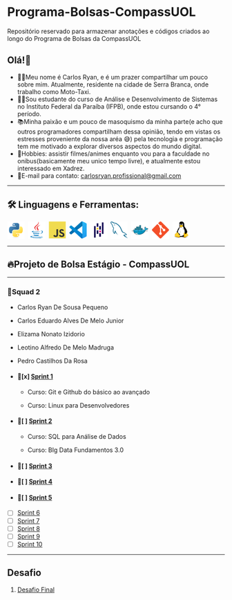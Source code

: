 # Programa-Bolsas-CompassUOL
Repositório reservado para armazenar anotações e códigos criados ao longo do Programa de Bolsas da CompassUOL
## Olá!👋

- 🙋‍♂️Meu nome é Carlos Ryan, e é um prazer compartilhar um pouco sobre mim. Atualmente, residente na cidade de Serra Branca, onde trabalho como Moto-Taxi.
- 🧑‍💻Sou estudante do curso de Análise e Desenvolvimento de Sistemas no Instituto Federal da Paraíba (IFPB), onde estou cursando o 4° período.
- 📚Minha paixão e um pouco de masoquismo da minha parte(e acho que outros programadores compartilham dessa opinião, tendo em vistas os estresses proveniente da nossa aréa 😅) pela tecnologia e programação tem me motivado a explorar diversos aspectos do mundo digital.
- 🌱Hobbies: assistir filmes/animes enquanto vou para a faculdade no onibus(basicamente meu unico tempo livre), e atualmente estou interessado em Xadrez.
- 📧E-mail para contato: carlosryan.profissional@gmail.com

---
## 🛠️ Linguagens e Ferramentas:

<div>
  <img src="https://github.com/devicons/devicon/blob/master/icons/python/python-original.svg" title="Python" alt="Python" width="40" heght="40"/>&nbsp;
  <img src="https://github.com/devicons/devicon/blob/master/icons/java/java-original.svg" title="Java" alt="Java" width="40" heght="40"/>&nbsp;
  <img src="https://github.com/devicons/devicon/blob/master/icons/javascript/javascript-original.svg" title="Javascript" alt="Javascript" width="40" heght="40"/>&nbsp;
  <img src="https://github.com/devicons/devicon/blob/master/icons/vscode/vscode-original.svg" title="VSCode" alt="VSCode" width="40" heght="40"/>&nbsp;
  <img src="https://github.com/devicons/devicon/blob/master/icons/pandas/pandas-original.svg" title="Pandas" alt="Pandas" width="40" heght="40"/>&nbsp;
  <img src="https://github.com/devicons/devicon/blob/master/icons/mysql/mysql-original.svg" title="MySQL" alt="MySQL" width="40" heght="40"/>&nbsp;
  <img src="https://github.com/devicons/devicon/blob/master/icons/docker/docker-original.svg" title="Docker" alt="Docker" width="40" heght="40"/>&nbsp;
  <img src="https://github.com/devicons/devicon/blob/master/icons/git/git-original.svg" title="Git" alt="Git" width="40" heght="40"/>&nbsp;
  <img src="https://github.com/devicons/devicon/blob/master/icons/linux/linux-original.svg" title="Linux" alt="Linux" width="40" heght="40"/>&nbsp;
</div>

---
## 🔥Projeto de Bolsa Estágio - CompassUOL 
---

### 🎲Squad 2

- Carlos Ryan De Sousa Pequeno
- Carlos Eduardo Alves De Melo Junior
- Elizama Nonato Izidorio
- Leotino Alfredo De Melo Madruga
- Pedro Castilhos Da Rosa

- #### 📌[x] [Sprint 1](Sprint%201/README.md)

  - Curso: Git e Github do básico ao avançado
  
  - Curso: Linux para Desenvolvedores

- #### 📌[ ] [Sprint 2](Sprint%202/README.md)

  - Curso: SQL para Análise de Dados

  - Curso: BIg Data Fundamentos 3.0

- #### 📌[ ] [Sprint 3](Sprint%203/README.md)
- #### 📌[ ] [Sprint 4](Sprint%204/README.md)
- #### 📌[ ] [Sprint 5](Sprint%205/README.md)
- [ ] [Sprint 6](Sprint%206/README.md)
- [ ] [Sprint 7](Sprint%207/README.md)
- [ ] [Sprint 8](Sprint%208/README.md)
- [ ] [Sprint 9](Sprint%209/README.md)
- [ ] [Sprint 10](Sprint%2010/README.md)

---
## Desafio

1. [Desafio Final](Desafio/README.md)

